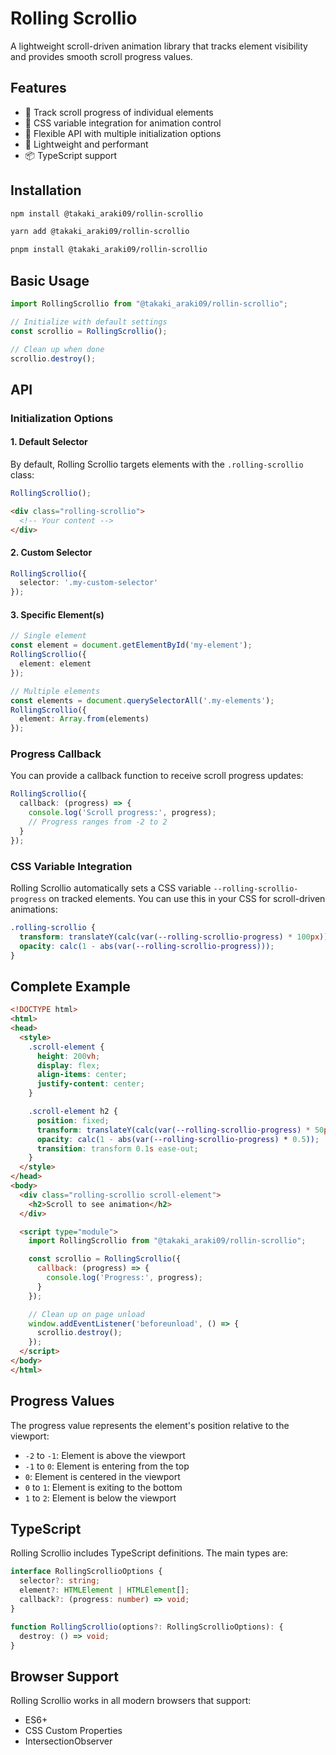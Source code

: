 # Rolling Scrollio

A lightweight scroll-driven animation library that tracks element visibility and provides smooth scroll progress values.

## Features

- 🎯 Track scroll progress of individual elements
- 🎨 CSS variable integration for animation control
- 🔧 Flexible API with multiple initialization options
- 🚀 Lightweight and performant
- 📦 TypeScript support

## Installation

```bash
npm install @takaki_araki09/rollin-scrollio
```

```bash
yarn add @takaki_araki09/rollin-scrollio
```

```bash
pnpm install @takaki_araki09/rollin-scrollio
```

## Basic Usage

```ts
import RollingScrollio from "@takaki_araki09/rollin-scrollio";

// Initialize with default settings
const scrollio = RollingScrollio();

// Clean up when done
scrollio.destroy();
```

## API

### Initialization Options

#### 1. Default Selector

By default, Rolling Scrollio targets elements with the `.rolling-scrollio` class:

```ts
RollingScrollio();
```

```html
<div class="rolling-scrollio">
  <!-- Your content -->
</div>
```

#### 2. Custom Selector

```ts
RollingScrollio({
  selector: '.my-custom-selector'
});
```

#### 3. Specific Element(s)

```ts
// Single element
const element = document.getElementById('my-element');
RollingScrollio({
  element: element
});

// Multiple elements
const elements = document.querySelectorAll('.my-elements');
RollingScrollio({
  element: Array.from(elements)
});
```

### Progress Callback

You can provide a callback function to receive scroll progress updates:

```ts
RollingScrollio({
  callback: (progress) => {
    console.log('Scroll progress:', progress);
    // Progress ranges from -2 to 2
  }
});
```

### CSS Variable Integration

Rolling Scrollio automatically sets a CSS variable `--rolling-scrollio-progress` on tracked elements. You can use this in your CSS for scroll-driven animations:

```css
.rolling-scrollio {
  transform: translateY(calc(var(--rolling-scrollio-progress) * 100px));
  opacity: calc(1 - abs(var(--rolling-scrollio-progress)));
}
```

## Complete Example

```html
<!DOCTYPE html>
<html>
<head>
  <style>
    .scroll-element {
      height: 200vh;
      display: flex;
      align-items: center;
      justify-content: center;
    }

    .scroll-element h2 {
      position: fixed;
      transform: translateY(calc(var(--rolling-scrollio-progress) * 50px));
      opacity: calc(1 - abs(var(--rolling-scrollio-progress) * 0.5));
      transition: transform 0.1s ease-out;
    }
  </style>
</head>
<body>
  <div class="rolling-scrollio scroll-element">
    <h2>Scroll to see animation</h2>
  </div>

  <script type="module">
    import RollingScrollio from "@takaki_araki09/rollin-scrollio";

    const scrollio = RollingScrollio({
      callback: (progress) => {
        console.log('Progress:', progress);
      }
    });

    // Clean up on page unload
    window.addEventListener('beforeunload', () => {
      scrollio.destroy();
    });
  </script>
</body>
</html>
```

## Progress Values

The progress value represents the element's position relative to the viewport:
- `-2` to `-1`: Element is above the viewport
- `-1` to `0`: Element is entering from the top
- `0`: Element is centered in the viewport
- `0` to `1`: Element is exiting to the bottom
- `1` to `2`: Element is below the viewport

## TypeScript

Rolling Scrollio includes TypeScript definitions. The main types are:

```ts
interface RollingScrollioOptions {
  selector?: string;
  element?: HTMLElement | HTMLElement[];
  callback?: (progress: number) => void;
}

function RollingScrollio(options?: RollingScrollioOptions): {
  destroy: () => void;
}
```

## Browser Support

Rolling Scrollio works in all modern browsers that support:
- ES6+
- CSS Custom Properties
- IntersectionObserver

